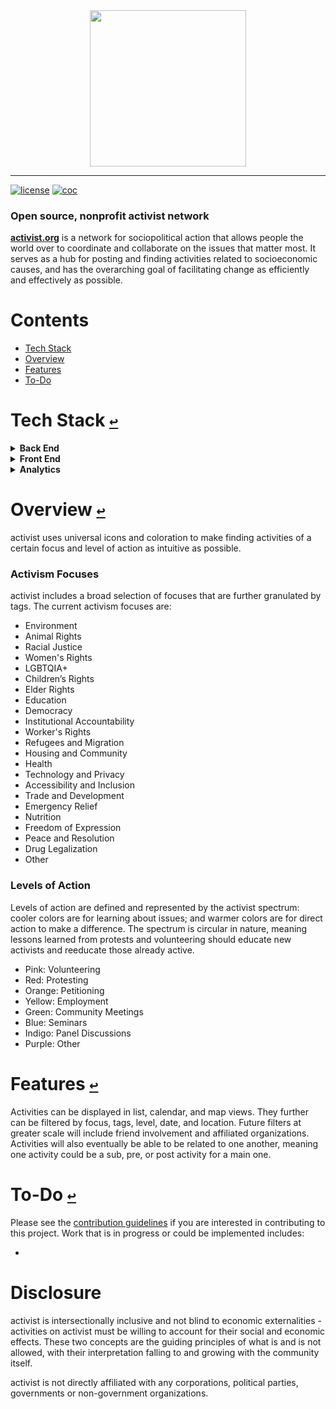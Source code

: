 <div align="center">
  <a href="https://github.com/andrewtavis/activist"><img src="https://github.com/andrewtavis/activist/blob/main/resources/activist_logo.png" width=250 height=250></a>
</div>

---

[![license](https://img.shields.io/github/license/andrewtavis/activist.svg)](https://github.com/andrewtavis/activist/blob/main/LICENSE.txt)
[![coc](https://img.shields.io/badge/coc-Contributor%20Covenant-ff69b4.svg)](https://github.com/andrewtavis/activist/blob/main/.github/CODE_OF_CONDUCT.md)

### Open source, nonprofit activist network

[**activist.org**](http://activist.org/) is a network for sociopolitical action that allows people the world over to coordinate and collaborate on the issues that matter most. It serves as a hub for posting and finding activities related to socioeconomic causes, and has the overarching goal of facilitating change as efficiently and effectively as possible.

# **Contents**<a id="contents"></a>

 <!-- no toc -->

- [Tech Stack](#tech-stack)
- [Overview](#overview)
- [Features](#features)
- [To-Do](#to-do)

# Tech Stack [`↩`](#contents) <a id="tech-stack"></a>

<details><summary><strong>Back End</strong></summary>
<p>

- [Rust](https://www.rust-lang.org/)
- [Actix](https://actix.rs/)
- [Diesel](https://diesel.rs/)

</p>
</details>

<details><summary><strong>Front End</strong></summary>
<p>

- [Vue](https://vuejs.org/)

</p>
</details>

<details><summary><strong>Analytics</strong></summary>
<p>

- [Matomo](https://matomo.org/)
- [Python](https://www.python.org/)

</p>
</details>

# Overview [`↩`](#contents) <a id="overview"></a>

activist uses universal icons and coloration to make finding activities of a certain focus and level of action as intuitive as possible.

### Activism Focuses

activist includes a broad selection of focuses that are further granulated by tags. The current activism focuses are:

- Environment
- Animal Rights
- Racial Justice
- Women's Rights
- LGBTQIA+
- Children’s Rights
- Elder Rights
- Education
- Democracy
- Institutional Accountability
- Worker's Rights
- Refugees and Migration
- Housing and Community
- Health
- Technology and Privacy
- Accessibility and Inclusion
- Trade and Development
- Emergency Relief
- Nutrition
- Freedom of Expression
- Peace and Resolution
- Drug Legalization
- Other

### Levels of Action

Levels of action are defined and represented by the activist spectrum: cooler colors are for learning about issues; and warmer colors are for direct action to make a difference. The spectrum is circular in nature, meaning lessons learned from protests and volunteering should educate new activists and reeducate those already active.

- Pink: Volunteering
- Red: Protesting
- Orange: Petitioning
- Yellow: Employment
- Green: Community Meetings
- Blue: Seminars
- Indigo: Panel Discussions
- Purple: Other

# Features [`↩`](#contents) <a id="features"></a>

Activities can be displayed in list, calendar, and map views. They further can be filtered by focus, tags, level, date, and location. Future filters at greater scale will include friend involvement and affiliated organizations. Activities will also eventually be able to be related to one another, meaning one activity could be a sub, pre, or post activity for a main one.

# To-Do [`↩`](#contents) <a id="to-do"></a>

Please see the [contribution guidelines](https://github.com/andrewtavis/activist/blob/main/.github/CONTRIBUTING.md) if you are interested in contributing to this project. Work that is in progress or could be implemented includes:

-

# Disclosure

activist is intersectionally inclusive and not blind to economic externalities - activities on activist must be willing to account for their social and economic effects. These two concepts are the guiding principles of what is and is not allowed, with their interpretation falling to and growing with the community itself.

activist is not directly affiliated with any corporations, political parties, governments or non-government organizations.
